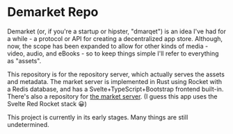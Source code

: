 # Demarket Repo

Demarket (or, if you're a startup or hipster, "dmarqet") is an idea I've had for a while - a protocol or API for creating a decentralized app store. Although, now, the scope has been expanded to allow for other kinds of media - video, audio, and eBooks - so to keep things simple I'll refer to everything as "assets".

This repository is for the repository server, which actually serves the assets and metadata. The market server is implemented in Rust using Rocket with a Redis database, and has a Svelte+TypeScript+Bootstrap frontend built-in. There's also a repository for [the market server](https://github.com/AshtonSnapp/demarket-repo). \(I guess this app uses the Svelte Red Rocket stack :grinning:\)

This project is currently in its early stages. Many things are still undetermined.
